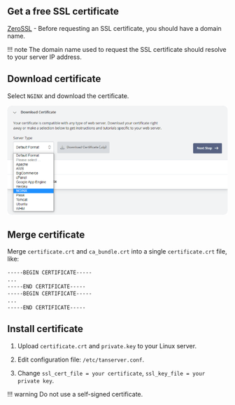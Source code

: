## Get a free SSL certificate

[ZeroSSL](https://help.zerossl.com/hc/en-us/articles/360060119373-Creating-an-SSL-Certificate) - Before requesting an SSL certificate, you should have a domain name.

!!! note
    The domain name used to request the SSL certificate should resolve to your server IP address.

## Download certificate

Select `NGINX` and download the certificate.

![cert_download](cert_download.png)

## Merge certificate

Merge `certificate.crt` and `ca_bundle.crt` into a single `certificate.crt` file, like:

``` linenums="1"
-----BEGIN CERTIFICATE-----
...
-----END CERTIFICATE-----
-----BEGIN CERTIFICATE-----
...
-----END CERTIFICATE-----
```

## Install certificate

1. Upload `certificate.crt` and `private.key` to your Linux server.

2. Edit configuration file: `/etc/tanserver.conf`.

3. Change `ssl_cert_file = your certificate`, `ssl_key_file = your private key`.

!!! warning
    Do not use a self-signed certificate.
